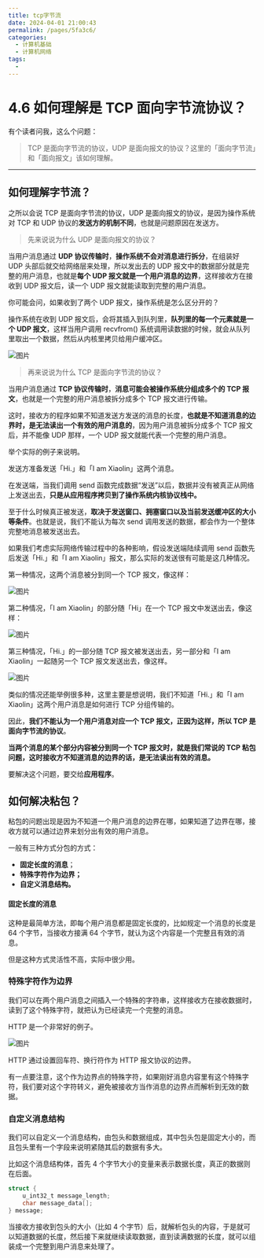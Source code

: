 ```yaml
---
title: tcp字节流
date: 2024-04-01 21:00:43
permalink: /pages/5fa3c6/
categories:
  - 计算机基础
  - 计算机网络
tags:
  - 
---
```

# 4.6 如何理解是 TCP 面向字节流协议？

有个读者问我，这么个问题：

> TCP 是面向字节流的协议，UDP 是面向报文的协议？这里的「面向字节流」和「面向报文」该如何理解。


------

## 如何理解字节流？

之所以会说 TCP 是面向字节流的协议，UDP 是面向报文的协议，是因为操作系统对 TCP 和 UDP 协议的**发送方的机制不同**，也就是问题原因在发送方。

> 先来说说为什么 UDP 是面向报文的协议？

当用户消息通过 **UDP 协议传输时**，**操作系统不会对消息进行拆分**，在组装好 UDP 头部后就交给网络层来处理，所以发出去的 UDP 报文中的数据部分就是完整的用户消息，也就是**每个 UDP 报文就是一个用户消息的边界**，这样接收方在接收到 UDP 报文后，读一个 UDP 报文就能读取到完整的用户消息。

你可能会问，如果收到了两个 UDP 报文，操作系统是怎么区分开的？

操作系统在收到 UDP 报文后，会将其插入到队列里，**队列里的每一个元素就是一个 UDP 报文**，这样当用户调用 recvfrom() 系统调用读数据的时候，就会从队列里取出一个数据，然后从内核里拷贝给用户缓冲区。

![图片](https://img-blog.csdnimg.cn/img_convert/a9116c5b375d356048df033dcb53582e.png)



> 再来说说为什么 TCP 是面向字节流的协议？

当用户消息通过 **TCP 协议传输时**，**消息可能会被操作系统分组成多个的 TCP 报文**，也就是一个完整的用户消息被拆分成多个 TCP 报文进行传输。

这时，接收方的程序如果不知道发送方发送的消息的长度，**也就是不知道消息的边界时，是无法读出一个有效的用户消息的**，因为用户消息被拆分成多个 TCP 报文后，并不能像 UDP 那样，一个 UDP 报文就能代表一个完整的用户消息。

举个实际的例子来说明。

发送方准备发送「Hi.」和「I am Xiaolin」这两个消息。

在发送端，当我们调用 send 函数完成数据“发送”以后，数据并没有被真正从网络上发送出去，**只是从应用程序拷贝到了操作系统内核协议栈中。**

至于什么时候真正被发送，**取决于发送窗口、拥塞窗口以及当前发送缓冲区的大小等条件**。也就是说，我们不能认为每次 send 调用发送的数据，都会作为一个整体完整地消息被发送出去。

如果我们考虑实际网络传输过程中的各种影响，假设发送端陆续调用 send 函数先后发送「Hi.」和「I am Xiaolin」报文，那么实际的发送很有可能是这几种情况。

第一种情况，这两个消息被分到同一个 TCP 报文，像这样：

![图片](https://img-blog.csdnimg.cn/img_convert/02dce678f870c8c70482b6e37dbb5574.png)

第二种情况，「I am Xiaolin」的部分随「Hi」在一个 TCP 报文中发送出去，像这样：

![图片](https://img-blog.csdnimg.cn/img_convert/f58b70cde860188b8f95a433e2f5293b.png)

第三种情况，「Hi.」的一部分随 TCP 报文被发送出去，另一部分和「I am Xiaolin」一起随另一个 TCP 报文发送出去，像这样。

![图片](https://img-blog.csdnimg.cn/img_convert/68080e783d7acc842fa254e4f9ec5630.png)

类似的情况还能举例很多种，这里主要是想说明，我们不知道「Hi.」和「I am Xiaolin」这两个用户消息是如何进行 TCP 分组传输的。

因此，**我们不能认为一个用户消息对应一个 TCP 报文，正因为这样，所以 TCP 是面向字节流的协议**。

**当两个消息的某个部分内容被分到同一个 TCP 报文时，就是我们常说的 TCP 粘包问题，这时接收方不知道消息的边界的话，是无法读出有效的消息。**

要解决这个问题，要交给**应用程序**。





## 如何解决粘包？

粘包的问题出现是因为不知道一个用户消息的边界在哪，如果知道了边界在哪，接收方就可以通过边界来划分出有效的用户消息。

一般有三种方式分包的方式：

- **固定长度的消息**；
- **特殊字符作为边界；**
- **自定义消息结构。**





#### 固定长度的消息

这种是最简单方法，即每个用户消息都是固定长度的，比如规定一个消息的长度是 64 个字节，当接收方接满 64 个字节，就认为这个内容是一个完整且有效的消息。

但是这种方式灵活性不高，实际中很少用。

### 特殊字符作为边界

我们可以在两个用户消息之间插入一个特殊的字符串，这样接收方在接收数据时，读到了这个特殊字符，就把认为已经读完一个完整的消息。

HTTP 是一个非常好的例子。

![图片](https://img-blog.csdnimg.cn/img_convert/a49a6bb8cd38ae1738d9c00aec68b444.png)

HTTP 通过设置回车符、换行符作为 HTTP 报文协议的边界。

有一点要注意，这个作为边界点的特殊字符，如果刚好消息内容里有这个特殊字符，我们要对这个字符转义，避免被接收方当作消息的边界点而解析到无效的数据。



### 自定义消息结构

我们可以自定义一个消息结构，由包头和数据组成，其中包头包是固定大小的，而且包头里有一个字段来说明紧随其后的数据有多大。

比如这个消息结构体，首先 4 个字节大小的变量来表示数据长度，真正的数据则在后面。

```c
struct { 
    u_int32_t message_length; 
    char message_data[]; 
} message;
```

当接收方接收到包头的大小（比如 4 个字节）后，就解析包头的内容，于是就可以知道数据的长度，然后接下来就继续读取数据，直到读满数据的长度，就可以组装成一个完整到用户消息来处理了。